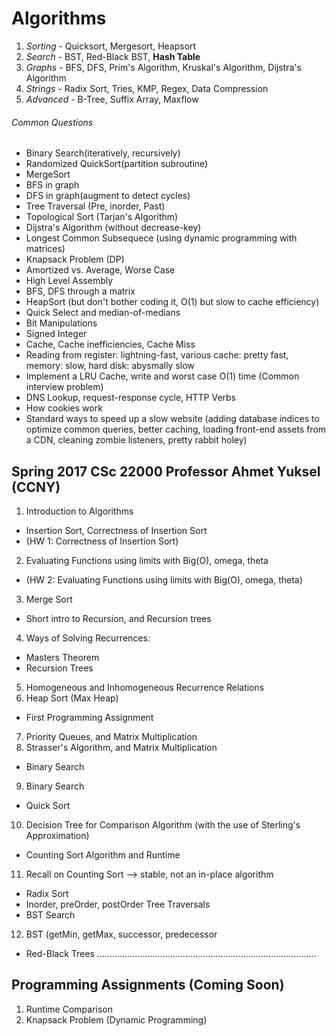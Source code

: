 # Algorithms

1. *Sorting* - Quicksort, Mergesort, Heapsort
2. *Search* - BST, Red-Black BST, **Hash Table**
3. *Graphs* - BFS, DFS, Prim's Algorithm, Kruskal's Algorithm, Dijstra's Algorithm
4. *Strings* - Radix Sort, Tries, KMP, Regex, Data Compression
5. *Advanced* - B-Tree, Suffix Array, Maxflow

###### Common Questions
- Binary Search(iteratively, recursively)
- Randomized QuickSort(partition subroutine)
- MergeSort
- BFS in graph
- DFS in graph(augment to detect cycles)
- Tree Traversal (Pre, inorder, Past)
- Topological Sort (Tarjan's Algorithm)
- Dijstra's Algorithm (without decrease-key)
- Longest Common Subsequece (using dynamic programming with matrices)
- Knapsack Problem (DP)
- Amortized vs. Average, Worse Case
- High Level Assembly
- BFS, DFS through a matrix
- HeapSort (but don't bother coding it, O(1) but slow to cache efficiency)
- Quick Select and median-of-medians
- Bit Manipulations
- Signed Integer
- Cache, Cache inefficiencies, Cache Miss
- Reading from register: lightning-fast, various cache: pretty fast, memory: slow, hard disk: abysmally slow
- Implement a LRU Cache, write and worst case O(1) time (Common interview problem)
- DNS Lookup, request-response cycle, HTTP Verbs
- How cookies work
- Standard ways to speed up a slow website (adding database indices to optimize common queries, better caching, loading front-end assets from a CDN, cleaning zombie listeners, pretty rabbit holey)

## Spring 2017 CSc 22000 Professor Ahmet Yuksel (CCNY)
1. Introduction to Algorithms
  - Insertion Sort, Correctness of Insertion Sort 
  - (HW 1: Correctness of Insertion Sort)
2. Evaluating Functions using limits with Big(O), omega, theta
  - (HW 2: Evaluating Functions using limits with Big(O), omega, theta)
3. Merge Sort
  - Short intro to Recursion, and Recursion trees
4. Ways of Solving Recurrences:
  - Masters Theorem
  - Recursion Trees
5. Homogeneous and Inhomogeneous Recurrence Relations
6. Heap Sort (Max Heap)
  - First Programming Assignment
7. Priority Queues, and Matrix Multiplication
8. Strasser's Algorithm, and Matrix Multiplication
  - Binary Search
9. Binary Search
  - Quick Sort
10. Decision Tree for Comparison Algorithm (with the use of Sterling's Approximation)
  - Counting Sort Algorithm and Runtime
11. Recall on Counting Sort --> stable, not an in-place algorithm
  - Radix Sort
  - Inorder, preOrder, postOrder Tree Traversals
  - BST Search
12. BST (getMin, getMax, successor, predecessor
  - Red-Black Trees
.......................................................................................

## Programming Assignments (Coming Soon)
1. Runtime Comparison
2. Knapsack Problem (Dynamic Programming)
